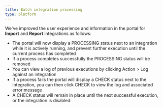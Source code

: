 ```yaml
---
title: Batch integration processing
type: platform
---
```


We've improved the user experience and information in the portal for **Import** and **Report** integrations as follows:

* The portal will now display a PROCESSING status next to an integration while it is actively running, and prevent further execution until the current process has completed
* If a process completes successfully the PROCESSING status will be removed
* You can view a log of previous executions by clicking Action > Log against an integration
* If a process fails the portal will display a CHECK status next to the integration, you can then click CHECK to view the log and associated error message
* A CHECK status will remain in place until the next successful execution, or the integration is disabled

